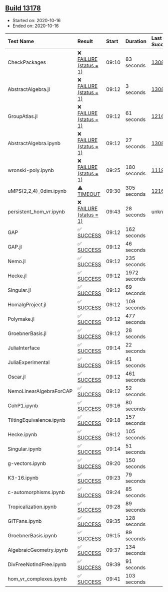 ## [Build 13178](https://oscarci.mathematik.uni-kl.de/job/oscar/13178/)

* Started on: 2020-10-16
* Ended on: 2020-10-16

| Test Name    | Result | Start | Duration | Last Success | First Failure |
|:-------------|:-------|:------|:---------|:-------------|:--------------|
| CheckPackages | ❌ [FAILURE (status = 1)](https://oscarci.mathematik.uni-kl.de/job/oscar/13178/artifact/logs/build-13178/CheckPackages.log) | 09:10 | 83 seconds | [13085](https://oscarci.mathematik.uni-kl.de/job/oscar/13085/) | [13086](https://oscarci.mathematik.uni-kl.de/job/oscar/13086/) |
| AbstractAlgebra.jl | ❌ [FAILURE (status = 1)](https://oscarci.mathematik.uni-kl.de/job/oscar/13178/artifact/logs/build-13178/AbstractAlgebra.jl.log) | 09:12 | 3 seconds | [13085](https://oscarci.mathematik.uni-kl.de/job/oscar/13085/) | [13086](https://oscarci.mathematik.uni-kl.de/job/oscar/13086/) |
| GroupAtlas.jl | ❌ [FAILURE (status = 1)](https://oscarci.mathematik.uni-kl.de/job/oscar/13178/artifact/logs/build-13178/GroupAtlas.jl.log) | 09:12 | 61 seconds | [12167](https://oscarci.mathematik.uni-kl.de/job/oscar/12167/) | [12168](https://oscarci.mathematik.uni-kl.de/job/oscar/12168/) |
| AbstractAlgebra.ipynb | ❌ [FAILURE (status = 1)](https://oscarci.mathematik.uni-kl.de/job/oscar/13178/artifact/logs/build-13178/AbstractAlgebra.ipynb.log) | 09:12 | 27 seconds | [13085](https://oscarci.mathematik.uni-kl.de/job/oscar/13085/) | [13086](https://oscarci.mathematik.uni-kl.de/job/oscar/13086/) |
| wronski-poly.ipynb | ❌ [FAILURE (status = 1)](https://oscarci.mathematik.uni-kl.de/job/oscar/13178/artifact/logs/build-13178/wronski-poly.ipynb.log) | 09:25 | 180 seconds | [11192](https://oscarci.mathematik.uni-kl.de/job/oscar/11192/) | [11193](https://oscarci.mathematik.uni-kl.de/job/oscar/11193/) |
| uMPS(2,2,4)_0dim.ipynb | ⚠ [TIMEOUT](https://oscarci.mathematik.uni-kl.de/job/oscar/13178/artifact/logs/build-13178/uMPS-2-2-4-_0dim.ipynb.log) | 09:30 | 305 seconds | [12167](https://oscarci.mathematik.uni-kl.de/job/oscar/12167/) | [12168](https://oscarci.mathematik.uni-kl.de/job/oscar/12168/) |
| persistent_hom_vr.ipynb | ❌ [FAILURE (status = 1)](https://oscarci.mathematik.uni-kl.de/job/oscar/13178/artifact/logs/build-13178/persistent_hom_vr.ipynb.log) | 09:43 | 28 seconds | unknown | unknown |
| GAP | ✅ [SUCCESS](https://oscarci.mathematik.uni-kl.de/job/oscar/13178/artifact/logs/build-13178/GAP.log) | 09:12 | 162 seconds |  |  |
| GAP.jl | ✅ [SUCCESS](https://oscarci.mathematik.uni-kl.de/job/oscar/13178/artifact/logs/build-13178/GAP.jl.log) | 09:12 | 46 seconds |  |  |
| Nemo.jl | ✅ [SUCCESS](https://oscarci.mathematik.uni-kl.de/job/oscar/13178/artifact/logs/build-13178/Nemo.jl.log) | 09:12 | 235 seconds |  |  |
| Hecke.jl | ✅ [SUCCESS](https://oscarci.mathematik.uni-kl.de/job/oscar/13178/artifact/logs/build-13178/Hecke.jl.log) | 09:12 | 1972 seconds |  |  |
| Singular.jl | ✅ [SUCCESS](https://oscarci.mathematik.uni-kl.de/job/oscar/13178/artifact/logs/build-13178/Singular.jl.log) | 09:12 | 69 seconds |  |  |
| HomalgProject.jl | ✅ [SUCCESS](https://oscarci.mathematik.uni-kl.de/job/oscar/13178/artifact/logs/build-13178/HomalgProject.jl.log) | 09:12 | 109 seconds |  |  |
| Polymake.jl | ✅ [SUCCESS](https://oscarci.mathematik.uni-kl.de/job/oscar/13178/artifact/logs/build-13178/Polymake.jl.log) | 09:12 | 477 seconds |  |  |
| GroebnerBasis.jl | ✅ [SUCCESS](https://oscarci.mathematik.uni-kl.de/job/oscar/13178/artifact/logs/build-13178/GroebnerBasis.jl.log) | 09:12 | 28 seconds |  |  |
| JuliaInterface | ✅ [SUCCESS](https://oscarci.mathematik.uni-kl.de/job/oscar/13178/artifact/logs/build-13178/JuliaInterface.log) | 09:14 | 22 seconds |  |  |
| JuliaExperimental | ✅ [SUCCESS](https://oscarci.mathematik.uni-kl.de/job/oscar/13178/artifact/logs/build-13178/JuliaExperimental.log) | 09:15 | 41 seconds |  |  |
| Oscar.jl | ✅ [SUCCESS](https://oscarci.mathematik.uni-kl.de/job/oscar/13178/artifact/logs/build-13178/Oscar.jl.log) | 09:12 | 461 seconds |  |  |
| NemoLinearAlgebraForCAP | ✅ [SUCCESS](https://oscarci.mathematik.uni-kl.de/job/oscar/13178/artifact/logs/build-13178/NemoLinearAlgebraForCAP.log) | 09:12 | 52 seconds |  |  |
| CohP1.ipynb | ✅ [SUCCESS](https://oscarci.mathematik.uni-kl.de/job/oscar/13178/artifact/logs/build-13178/CohP1.ipynb.log) | 09:16 | 80 seconds |  |  |
| TiltingEquivalence.ipynb | ✅ [SUCCESS](https://oscarci.mathematik.uni-kl.de/job/oscar/13178/artifact/logs/build-13178/TiltingEquivalence.ipynb.log) | 09:18 | 157 seconds |  |  |
| Hecke.ipynb | ✅ [SUCCESS](https://oscarci.mathematik.uni-kl.de/job/oscar/13178/artifact/logs/build-13178/Hecke.ipynb.log) | 09:12 | 105 seconds |  |  |
| Singular.ipynb | ✅ [SUCCESS](https://oscarci.mathematik.uni-kl.de/job/oscar/13178/artifact/logs/build-13178/Singular.ipynb.log) | 09:14 | 51 seconds |  |  |
| g-vectors.ipynb | ✅ [SUCCESS](https://oscarci.mathematik.uni-kl.de/job/oscar/13178/artifact/logs/build-13178/g-vectors.ipynb.log) | 09:20 | 150 seconds |  |  |
| K3-16.ipynb | ✅ [SUCCESS](https://oscarci.mathematik.uni-kl.de/job/oscar/13178/artifact/logs/build-13178/K3-16.ipynb.log) | 09:23 | 79 seconds |  |  |
| c-automorphisms.ipynb | ✅ [SUCCESS](https://oscarci.mathematik.uni-kl.de/job/oscar/13178/artifact/logs/build-13178/c-automorphisms.ipynb.log) | 09:24 | 85 seconds |  |  |
| Tropicalization.ipynb | ✅ [SUCCESS](https://oscarci.mathematik.uni-kl.de/job/oscar/13178/artifact/logs/build-13178/Tropicalization.ipynb.log) | 09:28 | 89 seconds |  |  |
| GITFans.ipynb | ✅ [SUCCESS](https://oscarci.mathematik.uni-kl.de/job/oscar/13178/artifact/logs/build-13178/GITFans.ipynb.log) | 09:35 | 128 seconds |  |  |
| GroebnerBasis.ipynb | ✅ [SUCCESS](https://oscarci.mathematik.uni-kl.de/job/oscar/13178/artifact/logs/build-13178/GroebnerBasis.ipynb.log) | 09:15 | 89 seconds |  |  |
| AlgebraicGeometry.ipynb | ✅ [SUCCESS](https://oscarci.mathematik.uni-kl.de/job/oscar/13178/artifact/logs/build-13178/AlgebraicGeometry.ipynb.log) | 09:37 | 134 seconds |  |  |
| DivFreeNotIndFree.ipynb | ✅ [SUCCESS](https://oscarci.mathematik.uni-kl.de/job/oscar/13178/artifact/logs/build-13178/DivFreeNotIndFree.ipynb.log) | 09:39 | 91 seconds |  |  |
| hom_vr_complexes.ipynb | ✅ [SUCCESS](https://oscarci.mathematik.uni-kl.de/job/oscar/13178/artifact/logs/build-13178/hom_vr_complexes.ipynb.log) | 09:41 | 103 seconds |  |  |
